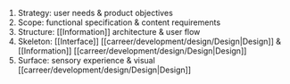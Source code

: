 1. Strategy: user needs & product objectives
1. Scope: functional specification & content requirements
1. Structure: [[Information]] architecture & user flow
1. Skeleton: [[Interface]] [[carreer/development/design/Design|Design]] & [[Information]] [[carreer/development/design/Design|Design]]
1. Surface: sensory experience & visual [[carreer/development/design/Design|Design]]

